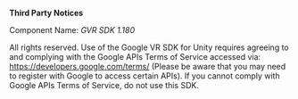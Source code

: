 **Third Party Notices**

Component Name: _GVR SDK 1.180_

All rights reserved. Use of the Google VR SDK for Unity requires agreeing to and complying with the Google APIs Terms of Service accessed via: https://developers.google.com/terms/ (Please be aware that you may need to register with Google to access certain APIs). If you cannot comply with Google APIs Terms of Service, do not use this SDK.